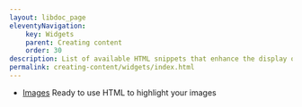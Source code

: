 ```yaml
---
layout: libdoc_page
eleventyNavigation:
    key: Widgets
    parent: Creating content
    order: 30
description: List of available HTML snippets that enhance the display of the content
permalink: creating-content/widgets/index.html
---
```


* [Images](/content/creating-content/widgets/images.md) Ready to use HTML to highlight your images

